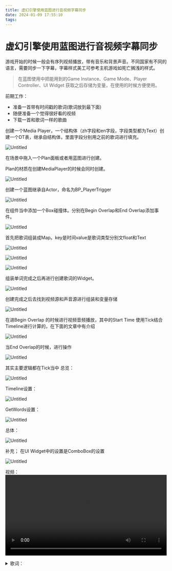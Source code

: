 ```yaml
---
title: 虚幻引擎使用蓝图进行音视频字幕同步
date: 2024-01-09 17:55:10
tags:
---
```

# 虚幻引擎使用蓝图进行音视频字幕同步

游戏开始的时候一般会有序列视频播放，带有音乐和背景声音。不同国家有不同的语言，需要同步一下字幕，字幕样式美工可参考主机游戏如死亡搁浅的样式。

> 在蓝图使用中把能用到的Game Instance、Game Mode、Player Controller、UI Widget 获取之后存储为变量，在使用的时候方便使用。
> 

前期工作：

- 准备一首带有时间戳的歌词(歌词放到最下面)
- 随便准备一个觉得很好看的视频
- 下载一首和歌词一样的歌曲

创建一个Media Player，一个结构体（zh字段和en字段，字段类型都为Text）创建一个DT表，继承自结构体，里面字段分别用之前的歌词进行填充。

![Untitled](Untitled.png)

在场景中拖入一个Plan面板或者用蓝图进行创建。

Plan的材质在创建MediaPlayer的时候会同时创建。

![Untitled](Untitled_1.png)

创建一个蓝图继承自Actor，命名为BP_PlayerTrigger

![Untitled](Untitled_2.png)

在组件当中添加一个Box碰撞体。分别在Begin Overlap和End Overlap添加事件。

![Untitled](Untitled_3.png)

首先把歌词组装成Map。key是时间value是歌词类型分别文float和Text

![Untitled](Untitled_4.png)

![Untitled](Untitled_5.png)

![Untitled](Untitled_6.png)

组装单词完成之后再进行创建歌词的Widget。

![Untitled](Untitled_7.png)

创建完成之后去找到视频源和声音源进行组装和变量存储

![Untitled](Untitled_8.png)

在进Begin Overlap 的时候进行视频音频播放，其中的Start Time 使用Tick结合Timeline进行计算的，在下面的文章中有介绍

![Untitled](Untitled_9.png)

当End Overlap的时候，进行操作

![Untitled](Untitled_10.png)

其实主要逻辑都在Tick当中
总览：

![Untitled](Untitled_11.png)

Timeline设置：

![Untitled](Untitled_12.png)

GetWords设置：

![Untitled](Untitled_13.png)

总体：

![Untitled](Untitled_14.png)

补充； 
在UI Widget中的设置是ComboBox的设置

![Untitled](Untitled_15.png)

视频：
<video style="display: block; margin-left: auto; margin-right: auto;" src="20240109-204009.mp4" width="100%" height="auto" autoplay controls loop></video>

<details> <summary>歌词：</summary>

        [00:00.000] 作词 : James Richard Steinman
        [00:01.000] 作曲 : James Richard Steinman
        [00:20.950]I know just how to whisper,
        [00:24.130]and I know just how to cry;
        [00:27.940]I know just where to find the answers;
        [00:31.240]and I know just how to lie.
        [00:34.690]I know just how to fake it,
        [00:37.690]and I know just how to scheme;
        [00:41.760]I know just when to face the truth,
        [00:45.320]and then I know just when to dream.
        [00:49.000]And I know just where to touch you,
        [00:52.420]and I know just what to prove;
        [00:56.420]I know when to pull you closer,
        [00:59.670]and I know when to let you loose.
        [01:03.160]And I know the night is fading,
        [01:06.590]and I know that time's gonna fly;
        [01:09.830]and I'm never gonna tell you everything
        [01:12.710]I've gotta tell you,
        [01:13.960]but I know I've got to give it a try.
        [01:17.220]And I know the roads to riches,
        [01:20.700]and I know the ways to fame;
        [01:24.270]I know all the rules
        [01:25.700]and then I know how to break 'em
        [01:27.520]and I always know the name of the game.
        [01:31.200]But I don't know how to leave you,
        [01:34.680]and I'll never let you fall;
        [01:40.120]and I don't know how you do it,
        [01:43.580]making love out of nothing at all
        [01:47.760]Making love
        [01:49.820]out of nothing at all,
        [01:51.490]making love
        [01:53.310]out of nothing at all,
        [01:54.930]making love
        [02:00.460]out of nothing at all,
        [02:02.090]making love
        [02:03.830]out of nothing at all,
        [02:05.450]making love
        [02:07.320]out of nothing at all
        [02:08.890]making love
        [02:10.880]out of nothing at all.
        [02:15.710]Every time I see you all the rays of the sun
        [02:18.510]are streaming through the waves in your hair;
        [02:21.760]and every star in the sky is taking aim
        [02:24.690]at your eyes like a spotlight,
        [02:29.430]The beating of my heart is a drum, and it's lost
        [02:32.370]and it's looking for a rhythm like you.
        [02:37.410]You can take the darkness from the pit of the night
        [02:40.170]and turn into a beacon burning endlessly bright.
        [02:45.360]I've got to follow it, 'cause everything I know,
        [02:47.870]well it's nothing till I give it to you.
        [03:13.520]I can make the runner stumble,
        [03:16.840]I can make the final block;
        [03:19.960]And I can make every tackle, at the sound of the whistle,
        [03:23.320]I can make all the stadiums rock.
        [03:27.010]I can make tonight forever,
        [03:30.210]Or I can make it disappear by the dawn;
        [03:33.520]And I can make you every promise that has ever been made,
        [03:36.750]And I can make all your demons be gone.
        [03:40.510]But I'm never gonna make it without you,
        [03:43.880]Do you really want to see me crawl?
        [03:48.930]And I'm never gonna make it like you do,
        [03:52.360]Making love out of nothing at all.
        [03:56.790]Making love
        [03:58.240]out of nothing at all
        [04:00.320]making love
        [04:02.190]out of nothing at all
        [04:03.750]making love
        [04:09.130]out of nothing at all
        [04:10.630]making love
        [04:12.500]out of nothing at all
        [04:14.000]making love
        [04:15.900]out of nothing at all
        [04:17.330]making love
        [04:23.230]out of nothing at all
        [04:24.670]making love
        [00:00.000] 作词 : James Richard Steinman
        [00:01.000] 作曲 : James Richard Steinman
        [00:20.950]我明白如何轻声细语
        [00:24.130]也明白如何哭喊
        [00:27.940]我知道哪裡可以找到答案
        [00:31.240]也知道怎样撒谎
        [00:34.690]我知道如何捏造事实
        [00:37.690]也知道如何策划阴谋
        [00:41.760]我明白何时该面对真相
        [00:45.320]然后，我明白何时该去作梦
        [00:49.000]我知道该触摸你的哪裡
        [00:52.420]也知道该证明什麼
        [00:56.420]我明白何时该将你拉近一点
        [00:59.670]也明白何时该放手
        [01:03.160]我明白夜晚已尽
        [01:06.590]时间逐渐飞逝
        [01:09.830]而我绝不会告诉你任何
        [01:12.710]该告诉你的事
        [01:13.960]但我知道该试试看
        [01:17.220]我知道致富之道
        [01:20.700]也知道成名的捷径
        [01:24.270]我清楚所有的游戏规则
        [01:25.700]也知道如何打破规则
        [01:27.520]我总是知道游戏的名称
        [01:31.200]但我不知道如何离开你
        [01:34.680]我永远不会让你跌倒
        [01:40.120]我不明白你是怎麼做到的
        [01:43.580]凭空生爱
        [01:47.760]凭空生爱
        [01:49.820]凭空生爱
        [01:51.490]凭空生爱
        [01:53.310]凭空生爱
        [01:54.930]凭空生爱
        [02:00.460]凭空生爱
        [02:02.090]凭空生爱
        [02:03.830]凭空生爱
        [02:05.450]凭空生爱
        [02:07.320]凭空生爱
        [02:08.890]凭空生爱
        [02:10.880]凭空生爱
        [02:15.710]每一次我看见你，所有的阳光
        [02:18.510]像波浪般流泻过你的髮间
        [02:21.760]天上的每一颗星都像聚光灯一样
        [02:24.690]对準了你的双眼
        [02:29.430]我的心跳，像是迷失的鼓
        [02:32.370]寻觅著和你一样的节奏
        [02:37.410]你可以从夜之坑洞中带走黑暗
        [02:40.170]将之化为永不熄灭的光亮
        [02:45.360]而我必得追随著它，因為我所知道的一切
        [02:47.870]如果没有给你的话，都是徒然
        [03:13.520]我能绊倒跑者
        [03:16.840]我能发起总攻
        [03:19.960]也能阻挡进攻，在哨声响起之际
        [03:23.320]我能够让整个运动场沸腾起来
        [03:27.010]我能够让今晚成為永恆
        [03:30.210]或者，我能让它在黎明前消失
        [03:33.520]我能為你实现每一个许过的承诺
        [03:36.750]我能為你驱走所有的恶魔
        [03:40.510]但是没有你，我绝不会去做
        [03:43.880]难道你真的要看我如此蹒跚？
        [03:48.930]况且没有你，我不可能做到像这样
        [03:52.360]凭空生爱
        [03:56.790]凭空生爱
        [03:58.240]凭空生爱
        [04:00.320]凭空生爱
        [04:02.190]凭空生爱
        [04:03.750]凭空生爱
        [04:09.130]凭空生爱
        [04:10.630]凭空生爱
        [04:12.500]凭空生爱
        [04:14.000]凭空生爱
        [04:15.900]凭空生爱
        [04:17.330]凭空生爱
        [04:23.230]凭空生爱
        [04:24.670]凭空生爱

</details>

